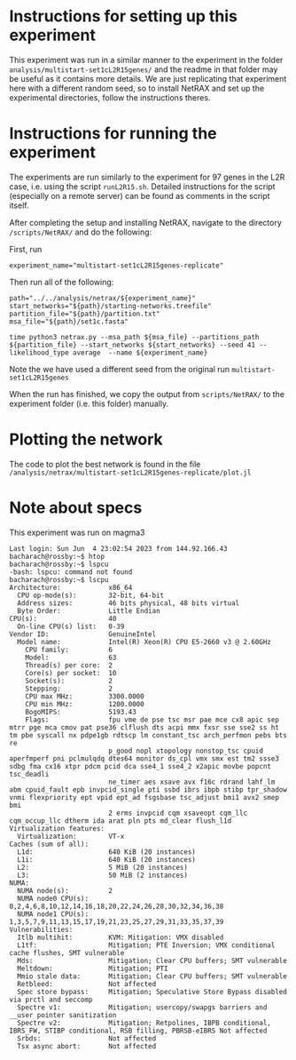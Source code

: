 # Instructions for setting up this experiment

This experiment was run in a similar manner to the experiment in the folder
`analysis/multistart-set1cL2R15genes/` and the readme in that folder may be
useful as it contains more details. We are just replicating that experiment here
with a different random seed, so to install NetRAX and set up the experimental
directories, follow the instructions theres.

# Instructions for running the experiment
The experiments are run similarly to the experiment for 97 genes in the L2R
case, i.e. using the script `runL2R15.sh`. Detailed instructions for the script
(especially on a remote server) can be found as comments in the script itself.



After completing the setup and installing NetRAX, navigate to the directory
`/scripts/NetRAX/` and do the following:

First, run
```
experiment_name="multistart-set1cL2R15genes-replicate"
```

Then run all of the following:

```
path="../../analysis/netrax/${experiment_name}"
start_networks="${path}/starting-networks.treefile"
partition_file="${path}/partition.txt"
msa_file="${path}/set1c.fasta"

time python3 netrax.py --msa_path ${msa_file} --partitions_path ${partition_file} --start_networks ${start_networks} --seed 41 --likelihood_type average  --name ${experiment_name}

```

Note the we have used a different seed from the original run `multistart-set1cL2R15genes`

When the run has finished, we copy the output from `scripts/NetRAX/` to the
experiment folder (i.e. this folder) manually.

# Plotting the network
The code to plot the best network is found in the file
`/analysis/netrax/multistart-set1cL2R15genes-replicate/plot.jl`


# Note about specs
This experiment was run on magma3

```
Last login: Sun Jun  4 23:02:54 2023 from 144.92.166.43
bacharach@rossby:~$ htop
bacharach@rossby:~$ lspcu
-bash: lspcu: command not found
bacharach@rossby:~$ lscpu
Architecture:            x86_64
  CPU op-mode(s):        32-bit, 64-bit
  Address sizes:         46 bits physical, 48 bits virtual
  Byte Order:            Little Endian
CPU(s):                  40
  On-line CPU(s) list:   0-39
Vendor ID:               GenuineIntel
  Model name:            Intel(R) Xeon(R) CPU E5-2660 v3 @ 2.60GHz
    CPU family:          6
    Model:               63
    Thread(s) per core:  2
    Core(s) per socket:  10
    Socket(s):           2
    Stepping:            2
    CPU max MHz:         3300.0000
    CPU min MHz:         1200.0000
    BogoMIPS:            5193.43
    Flags:               fpu vme de pse tsc msr pae mce cx8 apic sep mtrr pge mca cmov pat pse36 clflush dts acpi mmx fxsr sse sse2 ss ht tm pbe syscall nx pdpe1gb rdtscp lm constant_tsc arch_perfmon pebs bts re
                         p_good nopl xtopology nonstop_tsc cpuid aperfmperf pni pclmulqdq dtes64 monitor ds_cpl vmx smx est tm2 ssse3 sdbg fma cx16 xtpr pdcm pcid dca sse4_1 sse4_2 x2apic movbe popcnt tsc_deadli
                         ne_timer aes xsave avx f16c rdrand lahf_lm abm cpuid_fault epb invpcid_single pti ssbd ibrs ibpb stibp tpr_shadow vnmi flexpriority ept vpid ept_ad fsgsbase tsc_adjust bmi1 avx2 smep bmi
                         2 erms invpcid cqm xsaveopt cqm_llc cqm_occup_llc dtherm ida arat pln pts md_clear flush_l1d
Virtualization features: 
  Virtualization:        VT-x
Caches (sum of all):     
  L1d:                   640 KiB (20 instances)
  L1i:                   640 KiB (20 instances)
  L2:                    5 MiB (20 instances)
  L3:                    50 MiB (2 instances)
NUMA:                    
  NUMA node(s):          2
  NUMA node0 CPU(s):     0,2,4,6,8,10,12,14,16,18,20,22,24,26,28,30,32,34,36,38
  NUMA node1 CPU(s):     1,3,5,7,9,11,13,15,17,19,21,23,25,27,29,31,33,35,37,39
Vulnerabilities:         
  Itlb multihit:         KVM: Mitigation: VMX disabled
  L1tf:                  Mitigation; PTE Inversion; VMX conditional cache flushes, SMT vulnerable
  Mds:                   Mitigation; Clear CPU buffers; SMT vulnerable
  Meltdown:              Mitigation; PTI
  Mmio stale data:       Mitigation; Clear CPU buffers; SMT vulnerable
  Retbleed:              Not affected
  Spec store bypass:     Mitigation; Speculative Store Bypass disabled via prctl and seccomp
  Spectre v1:            Mitigation; usercopy/swapgs barriers and __user pointer sanitization
  Spectre v2:            Mitigation; Retpolines, IBPB conditional, IBRS_FW, STIBP conditional, RSB filling, PBRSB-eIBRS Not affected
  Srbds:                 Not affected
  Tsx async abort:       Not affected
```
